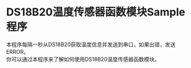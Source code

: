 # DS18B20温度传感器函数模块Sample程序
本程序每隔一秒从DS18B20获取温度信息并发送到串口，如果出错，发送ERROR。 <br/>
你可以通过本程序来了解如何使用DS18B20温度传感器函数模块。 <br/>
